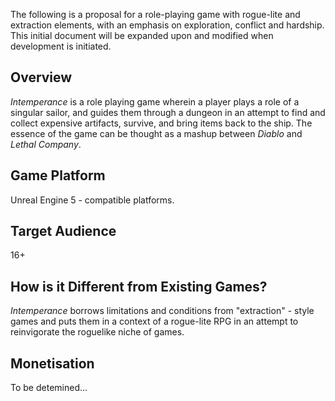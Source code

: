 The following is a proposal for a role-playing game with rogue-lite and extraction elements, with an emphasis on exploration, conflict and hardship. This initial document will be expanded upon and modified when development is initiated.

## Overview
*Intemperance* is a role playing game wherein a player plays a role of a singular sailor, and guides them through a dungeon in an attempt to find and collect expensive artifacts, survive, and bring items back to the ship. The essence of the game can be thought as a mashup between *Diablo* and *Lethal Company*. 

## Game Platform

Unreal Engine 5 - compatible platforms.

## Target Audience
16+

## How is it Different from Existing Games?
*Intemperance* borrows limitations and conditions from "extraction" - style games and puts them in a context of a rogue-lite RPG in an attempt to reinvigorate the roguelike niche of games. 

## Monetisation
To be detemined...